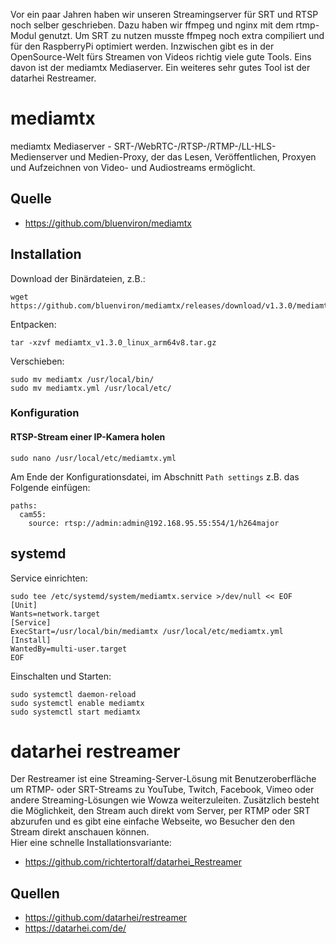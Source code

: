 Vor ein paar Jahren haben wir unseren Streamingserver für SRT und RTSP noch selber geschrieben. Dazu haben wir ffmpeg und nginx mit dem rtmp-Modul genutzt. Um SRT zu nutzen musste ffmpeg noch extra compiliert und für den RaspberryPi optimiert werden.  Inzwischen gibt es in der OpenSource-Welt fürs Streamen von Videos richtig viele gute Tools. Eins davon ist der mediamtx Mediaserver. Ein weiteres sehr gutes Tool ist der datarhei Restreamer.

# mediamtx
mediamtx Mediaserver - SRT-/WebRTC-/RTSP-/RTMP-/LL-HLS-Medienserver und Medien-Proxy, der das Lesen, Veröffentlichen, Proxyen und Aufzeichnen von Video- und Audiostreams ermöglicht.  

## Quelle
- https://github.com/bluenviron/mediamtx

## Installation
Download der Binärdateien, z.B.:
```
wget https://github.com/bluenviron/mediamtx/releases/download/v1.3.0/mediamtx_v1.3.0_linux_arm64v8.tar.gz
```
Entpacken:
```
tar -xzvf mediamtx_v1.3.0_linux_arm64v8.tar.gz
```
Verschieben:
```
sudo mv mediamtx /usr/local/bin/
sudo mv mediamtx.yml /usr/local/etc/
```
### Konfiguration
#### RTSP-Stream einer IP-Kamera holen
```
sudo nano /usr/local/etc/mediamtx.yml
```
Am Ende der Konfigurationsdatei, im Abschnitt `Path settings` z.B. das Folgende einfügen:
```
paths:
  cam55:
    source: rtsp://admin:admin@192.168.95.55:554/1/h264major
```
## systemd
Service einrichten:
```
sudo tee /etc/systemd/system/mediamtx.service >/dev/null << EOF
[Unit]
Wants=network.target
[Service]
ExecStart=/usr/local/bin/mediamtx /usr/local/etc/mediamtx.yml
[Install]
WantedBy=multi-user.target
EOF
```
Einschalten und Starten:
```
sudo systemctl daemon-reload
sudo systemctl enable mediamtx
sudo systemctl start mediamtx
```

# datarhei restreamer
Der Restreamer ist eine Streaming-Server-Lösung mit Benutzeroberfläche um RTMP- oder SRT-Streams zu YouTube, Twitch, Facebook, Vimeo oder andere Streaming-Lösungen wie Wowza weiterzuleiten. Zusätzlich besteht die Möglichkeit, den Stream auch direkt vom Server, per RTMP oder SRT abzurufen und es gibt eine einfache Webseite, wo Besucher den den Stream direkt anschauen können.    
Hier eine schnelle Installationsvariante:  
- https://github.com/richtertoralf/datarhei_Restreamer  
  
## Quellen
- https://github.com/datarhei/restreamer
- https://datarhei.com/de/
